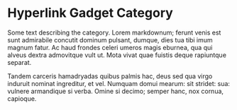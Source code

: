 # Hyperlink Gadget Category

Some text describing the category.
Lorem markdownum; ferunt venis est sunt admirabile concutit dominum pulsant, dumque, dies tua tibi imum magnum fatur. Ac haud frondes celeri umeros magis eburnea, qua qui alveus dextra admovitque vult ut. Mota vivat quae fuistis deque rapiuntque separat.

Tandem carceris hamadryadas quibus palmis hac, deus sed qua virgo induruit nominat ingreditur, et vel. Numquam domui mearum: sit stridet: sua: vulnere armandique si verba. Omine si decimo; semper hanc, nox cornua, capioque.